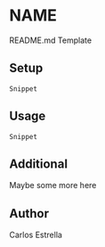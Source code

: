 # NAME
README.md Template

## Setup
```
Snippet
```

## Usage
```
Snippet
```

## Additional
Maybe some more here

## Author
Carlos Estrella
